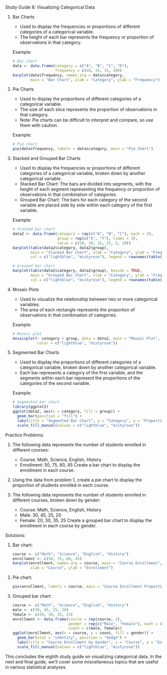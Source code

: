 Study Guide 8: Visualizing Categorical Data

1. Bar Charts
   - Used to display the frequencies or proportions of different categories of a categorical variable.
   - The height of each bar represents the frequency or proportion of observations in that category.
   
   Example:
   ```R
   # Bar chart
   data <- data.frame(category = c("A", "B", "C", "D"), 
                      frequency = c(20, 35, 15, 30))
   barplot(data$frequency, names.arg = data$category, 
           main = "Bar Chart", xlab = "Category", ylab = "Frequency")
   ```

2. Pie Charts
   - Used to display the proportions of different categories of a categorical variable.
   - The size of each slice represents the proportion of observations in that category.
   - Note: Pie charts can be difficult to interpret and compare, so use them with caution.
   
   Example:
   ```R
   # Pie chart
   pie(data$frequency, labels = data$category, main = "Pie Chart")
   ```

3. Stacked and Grouped Bar Charts
   - Used to display the frequencies or proportions of different categories of a categorical variable, broken down by another categorical variable.
   - Stacked Bar Chart: The bars are divided into segments, with the height of each segment representing the frequency or proportion of observations in that combination of categories.
   - Grouped Bar Chart: The bars for each category of the second variable are placed side by side within each category of the first variable.
   
   Example:
   ```R
   # Stacked bar chart
   data2 <- data.frame(category = rep(c("A", "B", "C"), each = 2), 
                       group = rep(c("X", "Y"), times = 3),
                       value = c(10, 20, 15, 25, 5, 10))
   barplot(table(data2$category, data2$group), 
           main = "Stacked Bar Chart", xlab = "Category", ylab = "Frequency",
           col = c("lightblue", "mistyrose"), legend = rownames(table(data2$group)))
   
   # Grouped bar chart
   barplot(table(data2$category, data2$group), beside = TRUE,
           main = "Grouped Bar Chart", xlab = "Category", ylab = "Frequency",
           col = c("lightblue", "mistyrose"), legend = rownames(table(data2$group)))
   ```

4. Mosaic Plots
   - Used to visualize the relationship between two or more categorical variables.
   - The area of each rectangle represents the proportion of observations in that combination of categories.
   
   Example:
   ```R
   # Mosaic plot
   mosaicplot(~ category + group, data = data2, main = "Mosaic Plot",
              color = c("lightblue", "mistyrose"))
   ```

5. Segmented Bar Charts
   - Used to display the proportions of different categories of a categorical variable, broken down by another categorical variable.
   - Each bar represents a category of the first variable, and the segments within each bar represent the proportions of the categories of the second variable.
   
   Example:
   ```R
   # Segmented bar chart
   library(ggplot2)
   ggplot(data2, aes(x = category, fill = group)) +
     geom_bar(position = "fill") +
     labs(title = "Segmented Bar Chart", x = "Category", y = "Proportion") +
     scale_fill_manual(values = c("lightblue", "mistyrose"))
   ```

Practice Problems:

1. The following data represents the number of students enrolled in different courses:
   - Course: Math, Science, English, History
   - Enrollment: 50, 75, 60, 45
   Create a bar chart to display the enrollment in each course.

2. Using the data from problem 1, create a pie chart to display the proportion of students enrolled in each course.

3. The following data represents the number of students enrolled in different courses, broken down by gender:
   - Course: Math, Science, English, History
   - Male: 30, 45, 25, 20
   - Female: 20, 30, 35, 25
   Create a grouped bar chart to display the enrollment in each course by gender.

Solutions:

1. Bar chart:
   ```R
   course <- c("Math", "Science", "English", "History")
   enrollment <- c(50, 75, 60, 45)
   barplot(enrollment, names.arg = course, main = "Course Enrollment",
           xlab = "Course", ylab = "Enrollment")
   ```

2. Pie chart:
   ```R
   pie(enrollment, labels = course, main = "Course Enrollment Proportions")
   ```

3. Grouped bar chart:
   ```R
   course <- c("Math", "Science", "English", "History")
   male <- c(30, 45, 25, 20)
   female <- c(20, 30, 35, 25)
   enrollment <- data.frame(course = rep(course, 2), 
                            gender = rep(c("Male", "Female"), each = 4),
                            count = c(male, female))
   ggplot(enrollment, aes(x = course, y = count, fill = gender)) +
     geom_bar(stat = "identity", position = "dodge") +
     labs(title = "Course Enrollment by Gender", x = "Course", y = "Enrollment") +
     scale_fill_manual(values = c("lightblue", "mistyrose"))
   ```

This concludes the eighth study guide on visualizing categorical data. In the next and final guide, we'll cover some miscellaneous topics that are useful in various statistical analyses.